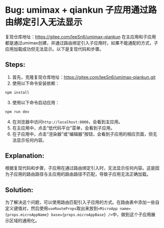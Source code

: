 # Bug: umimax + qiankun 子应用通过路由绑定引入无法显示

复现仓库地址：https://gitee.com/leeSn6/umimax-qiankun
在主应用和子应用都是通过umimax创建，并通过路由绑定引入子应用时，如果不能通配的方式，子应用加载成功但无法显示。以下是复现代码和步骤。

## Steps:

1. 首先，克隆复现仓库地址：https://gitee.com/leeSn6/umimax-qiankun.git
2. 使用以下命令安装依赖：

```bash
npm install
```

3. 使用以下命令启动应用：

```bash
npm run dev
```

4. 在浏览器中访问`http://localhost:8000`，会看到主应用。
5. 在主应用中，点击“低代码平台”菜单，会看到子应用。
6. 在子应用中，点击“渲染器”或“编辑器”按钮，会看到子应用的相应页面，但无法显示任何内容。

## Explanation:

根据复现代码和步骤，子应用在通过路由绑定引入时，无法显示任何内容。这是因为子应用的路由路径与主应用的路由路径不匹配，导致子应用无法正确加载。

## Solution:

为了解决这个问题，可以使用路由匹配引入子应用的方式。在路由表中添加一些自定义键值对，然后使用`useRouteProps`取出来放到`<MicroApp name={props.microAppName} base={props.microAppBase} />`中，做到这个子应用展示区域的通用化。
